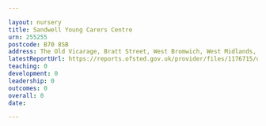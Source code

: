 ```yaml
---

layout: nursery
title: Sandwell Young Carers Centre
urn: 255255
postcode: B70 8SB
address: The Old Vicarage, Bratt Street, West Bromwich, West Midlands, B70 8SB
latestReportUrl: https://reports.ofsted.gov.uk/provider/files/1176715/urn/255255.pdf
teaching: 0
development: 0
leadership: 0
outcomes: 0
overall: 0
date: 

---
```

